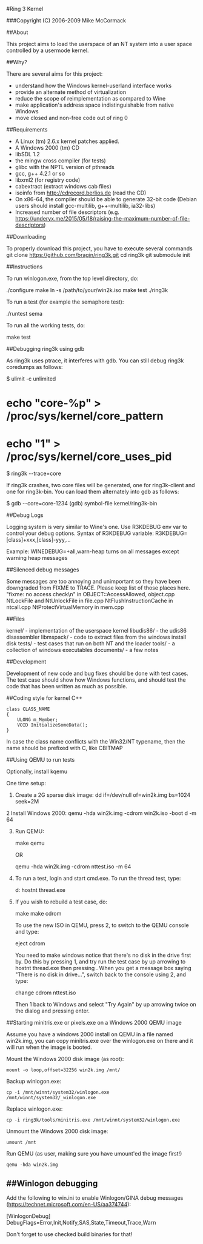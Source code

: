 
#Ring 3 Kernel

###Copyright (C) 2006-2009 Mike McCormack

##About

This project aims to load the userspace of an NT system
into a user space controlled by a usermode kernel.

##Why?

There are several aims for this project:

* understand how the Windows kernel-userland interface works
* provide an alternate method of virtualization
* reduce the scope of reimplementation as compared to Wine
* make application's address space indistinguishable from native Windows
* move closed and non-free code out of ring 0

##Requirements

* A Linux (tm) 2.6.x kernel patches applied.
* A Windows 2000 (tm) CD
* libSDL 1.2
* the mingw cross compiler (for tests)
* glibc with the NPTL version of pthreads
* gcc, g++ 4.2.1 or so
* libxml2 (for registry code)
* cabextract (extract windows cab files)
* isoinfo from http://cdrecord.berlios.de (read the CD)
* On x86-64, the compiler should be able to generate 32-bit code
  (Debian users should install gcc-multilib, g++-multilib, ia32-libs)
* Increased number of file descriptors (e.g. https://underyx.me/2015/05/18/raising-the-maximum-number-of-file-descriptors)

##Downloading

To properly download this project, you have to execute several commands
git clone https://github.com/bragin/ring3k.git
cd ring3k
git submodule init


##Instructions

To run winlogon.exe, from the top level directory, do:

./configure
make
ln -s /path/to/your/win2k.iso
make test
./ring3k

To run a test (for example the semaphore test):

./runtest sema

To run all the working tests, do:

make test


##Debugging ring3k using gdb

As ring3k uses ptrace, it interferes with gdb.  You can still debug 
ring3k coredumps as follows:

 $ ulimit -c unlimited
 # echo "core-%p" > /proc/sys/kernel/core_pattern 
 # echo "1" > /proc/sys/kernel/core_uses_pid 
 $ ring3k --trace=core

If ring3k crashes, two core files will be generated, one for ring3k-client
and one for ring3k-bin.  You can load them alternately into gdb as follows:

 $ gdb --core=core-1234
 (gdb) symbol-file kernel/ring3k-bin

##Debug Logs

Logging system is very similar to Wine's one. Use R3KDEBUG env var to control
your debug options.
Syntax of R3KDEBUG variable:
R3KDEBUG=[class]+xxx,[class]-yyy,...

Example: WINEDEBUG=+all,warn-heap
turns on all messages except warning heap messages

##Silenced debug messages

Some messages are too annoying and unimportant so they have been downgraded
from FIXME to TRACE. Please keep list of those places here.
 "fixme: no access check\n" in OBJECT::AccessAllowed, object.cpp
 NtLockFile and NtUnlockFile in file.cpp
 NtFlushInstructionCache in ntcall.cpp
 NtProtectVirtualMemory in mem.cpp

##Files

kernel/     - implementation of the userspace kernel
libudis86/  - the udis86 disassembler
libmspack/  - code to extract files from the windows install disk
tests/      - test cases that run on both NT and the loader
tools/      - a collection of windows executables
documents/  - a few notes

##Development

Development of new code and bug fixes should be done with test cases.
The test case should show how Windows functions, and should test the code
that has been written as much as possible.

##Coding style for kernel C++

```
class CLASS_NAME
{
	ULONG m_Member;
	VOID InitializeSomeData();
}
```

In case the class name conflicts with the Win32/NT typename, then the name should be prefixed with C, like CBITMAP


##Using QEMU to run tests

Optionally, install kqemu

One time setup:

1. Create a 2G sparse disk image:
    dd if=/dev/null of=win2k.img bs=1024 seek=2M

2  Install Windows 2000:
    qemu -hda win2k.img -cdrom win2k.iso -boot d -m 64

3. Run QEMU:

	make qemu

   OR

	qemu -hda win2k.img -cdrom nttest.iso -m 64

4. To run a test, login and start cmd.exe.  To run the thread test, type:

	d:
	hostnt thread.exe

5. If you wish to rebuild a test case, do:

	make
	make cdrom

   To use the new ISO in QEMU, press <ALT><CTRL>2, to switch to the QEMU
   console and type:

	eject cdrom

   You need to make windows notice that there's no disk in the drive first by.
   Do this by pressing <ALT><CTRL>1, and try run the test case by up arrowing
   to hostnt thread.exe then pressing <ENTER>.  When you get a message box
   saying "There is no disk in drive...", switch back to the console using
   <ALT><CTRL>2, and type:

	change cdrom nttest.iso

   Then <ALT><CTRL>1 back to Windows and select "Try Again"
   by up arrowing twice on the dialog and pressing enter.


##Starting minitris.exe or pixels.exe on a Windows 2000 QEMU image


Assume you have a windows 2000 install on QEMU in a file named win2k.img,
you can copy minitris.exe over the winlogon.exe on there and it will run
when the image is booted.

Mount the Windows 2000 disk image (as root):

    mount -o loop,offset=32256 win2k.img /mnt/

Backup winlogon.exe:

    cp -i /mnt/winnt/system32/winlogon.exe /mnt/winnt/system32/_winlogon.exe

Replace winlogon.exe:

    cp -i ring3k/tools/minitris.exe /mnt/winnt/system32/winlogon.exe

Unmount the Windows 2000 disk image:

    umount /mnt

Run QEMU (as user, making sure you have umount'ed the image first!)

    qemu -hda win2k.img


##Winlogon debugging
----------------------------------------------------------------

Add the following to win.ini to enable Winlogon/GINA debug messages (https://technet.microsoft.com/en-US/aa374744):

[WinlogonDebug]
DebugFlags=Error,Init,Notify,SAS,State,Timeout,Trace,Warn

Don't forget to use checked build binaries for that!
